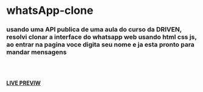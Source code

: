 # whatsApp-clone
<h3> usando uma API publica de uma aula do curso da DRIVEN, resolvi clonar a interface do whatsapp web usando html css js, ao entrar na pagina voce digita seu nome e ja esta pronto para mandar mensagens <h3/>
<br/>
<h4> <a href="https://nicolas00000.github.io/whatsApp-clone/"> LIVE PREVIW </a> <h4/>
